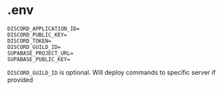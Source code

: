 # .env

```
DISCORD_APPLICATION_ID=
DISCORD_PUBLIC_KEY=
DISCORD_TOKEN=
DISCORD_GUILD_ID=
SUPABASE_PROJECT_URL=
SUPABASE_PUBLIC_KEY=
```

`DISCORD_GUILD_ID` is optional. Will deploy commands to specific server if provided
